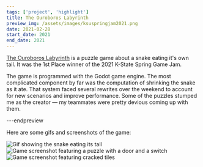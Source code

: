 ```yaml
---
tags: ['project', 'highlight']
title: The Ouroboros Labyrinth
preview_img: /assets/images/ksuspringjam2021.png
date: 2021-02-28
start_date: 2021
end_date: 2021
---
```


[The Ouroboros Labyrinth](https://ect.itch.io/the-ouroboros-labyrinth) is a puzzle game about a snake eating it's own tail.
It was the 1st Place winner of the 2021 K-State Spring Game Jam.

The game is programmed with the Godot game engine.
The most complicated component by far was the computation of shrinking the snake as it ate.
That system faced several rewrites over the weekend to account for new scenarios and improve performance.
Some of the puzzles stumped me as the creator &mdash; my teammates were pretty devious coming up with them.

---endpreview

Here are some gifs and screenshots of the game:

![Gif showing the snake eating its tail](/assets/images/projects/ksuspringjam2021/snakeeating.gif)
![Game screenshot featuring a puzzle with a door and a switch](/assets/images/projects/ksuspringjam2021/screenshot1.png)
![Game screenshot featuring cracked tiles](/assets/images/projects/ksuspringjam2021/screenshot2.png)
